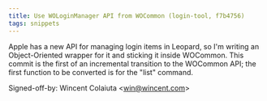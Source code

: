```yaml
---
title: Use WOLoginManager API from WOCommon (login-tool, f7b4756)
tags: snippets
---
```


Apple has a new API for managing login items in Leopard, so I'm writing an Object-Oriented wrapper for it and sticking it inside WOCommon. This commit is the first of an incremental transition to the WOCommon API; the first function to be converted is for the "list" command.

Signed-off-by: Wincent Colaiuta &lt;win@wincent.com&gt;
